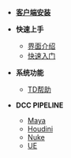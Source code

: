 * [**客户端安装**](/pipeline/quick_start/install.md)

* **快速上手**
  * [界面介绍](/pipeline/quick_start/interface.md)
  * [快速入门](/pipeline/quick_start/producer.md)

* **系统功能**
  * [TD帮助](/pipeline/system/TDhelp.md)

* **DCC PIPELINE**
  * [Maya](/pipeline/maya/README.md)
  * [Houdini](/pipeline/houdini/README.md)
  * [Nuke](/pipeline/nuke/README.md)
  * [UE](/pipeline/ue/README.md)